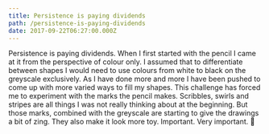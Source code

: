 ```yaml
---
title: Persistence is paying dividends
path: /persistence-is-paying-dividends
date: 2017-09-22T06:27:00.000Z
---
```

Persistence is paying dividends. When I first started with the pencil I came at it from the perspective of colour only. I assumed that to differentiate between shapes I would need to use colours from white to black on the greyscale exclusively. As I have done more and more I have been pushed to come up with more varied ways to fill my shapes. This challenge has forced me to experiment with the marks the pencil makes. Scribbles, swirls and stripes are all things I was not really thinking about at the beginning. But those marks, combined with the greyscale are starting to give the drawings a bit of zing. They also make it look more toy. Important. Very important. 🚒
